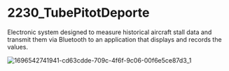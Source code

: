# 2230_TubePitotDeporte

Electronic system designed to measure historical aircraft stall data and transmit them via Bluetooth to an application that displays and records the values.


![1696542741941-cd63cdde-709c-4f6f-9c06-00f6e5ce87d3_1](https://github.com/Belprot/2230_TubePitotDeporte_v1.0.0/assets/74274472/342a4e82-2f1a-4360-bffe-c6bed87b7834)
